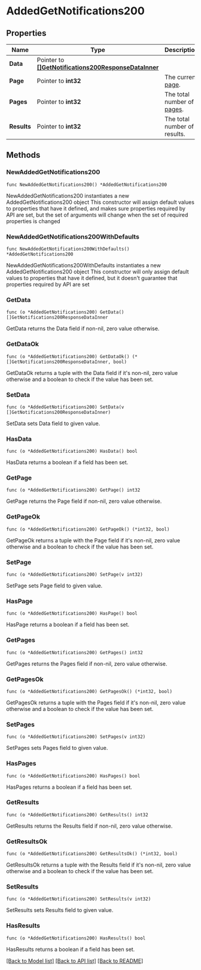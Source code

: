 # AddedGetNotifications200

## Properties

Name | Type | Description | Notes
------------ | ------------- | ------------- | -------------
**Data** | Pointer to [**[]GetNotifications200ResponseDataInner**](GetNotifications200ResponseDataInner.md) |  | [optional] 
**Page** | Pointer to **int32** | The current [page](https://techdocs.akamai.com/linode-api/reference/pagination). | [optional] [readonly] 
**Pages** | Pointer to **int32** | The total number of [pages](https://techdocs.akamai.com/linode-api/reference/pagination). | [optional] [readonly] 
**Results** | Pointer to **int32** | The total number of results. | [optional] [readonly] 

## Methods

### NewAddedGetNotifications200

`func NewAddedGetNotifications200() *AddedGetNotifications200`

NewAddedGetNotifications200 instantiates a new AddedGetNotifications200 object
This constructor will assign default values to properties that have it defined,
and makes sure properties required by API are set, but the set of arguments
will change when the set of required properties is changed

### NewAddedGetNotifications200WithDefaults

`func NewAddedGetNotifications200WithDefaults() *AddedGetNotifications200`

NewAddedGetNotifications200WithDefaults instantiates a new AddedGetNotifications200 object
This constructor will only assign default values to properties that have it defined,
but it doesn't guarantee that properties required by API are set

### GetData

`func (o *AddedGetNotifications200) GetData() []GetNotifications200ResponseDataInner`

GetData returns the Data field if non-nil, zero value otherwise.

### GetDataOk

`func (o *AddedGetNotifications200) GetDataOk() (*[]GetNotifications200ResponseDataInner, bool)`

GetDataOk returns a tuple with the Data field if it's non-nil, zero value otherwise
and a boolean to check if the value has been set.

### SetData

`func (o *AddedGetNotifications200) SetData(v []GetNotifications200ResponseDataInner)`

SetData sets Data field to given value.

### HasData

`func (o *AddedGetNotifications200) HasData() bool`

HasData returns a boolean if a field has been set.

### GetPage

`func (o *AddedGetNotifications200) GetPage() int32`

GetPage returns the Page field if non-nil, zero value otherwise.

### GetPageOk

`func (o *AddedGetNotifications200) GetPageOk() (*int32, bool)`

GetPageOk returns a tuple with the Page field if it's non-nil, zero value otherwise
and a boolean to check if the value has been set.

### SetPage

`func (o *AddedGetNotifications200) SetPage(v int32)`

SetPage sets Page field to given value.

### HasPage

`func (o *AddedGetNotifications200) HasPage() bool`

HasPage returns a boolean if a field has been set.

### GetPages

`func (o *AddedGetNotifications200) GetPages() int32`

GetPages returns the Pages field if non-nil, zero value otherwise.

### GetPagesOk

`func (o *AddedGetNotifications200) GetPagesOk() (*int32, bool)`

GetPagesOk returns a tuple with the Pages field if it's non-nil, zero value otherwise
and a boolean to check if the value has been set.

### SetPages

`func (o *AddedGetNotifications200) SetPages(v int32)`

SetPages sets Pages field to given value.

### HasPages

`func (o *AddedGetNotifications200) HasPages() bool`

HasPages returns a boolean if a field has been set.

### GetResults

`func (o *AddedGetNotifications200) GetResults() int32`

GetResults returns the Results field if non-nil, zero value otherwise.

### GetResultsOk

`func (o *AddedGetNotifications200) GetResultsOk() (*int32, bool)`

GetResultsOk returns a tuple with the Results field if it's non-nil, zero value otherwise
and a boolean to check if the value has been set.

### SetResults

`func (o *AddedGetNotifications200) SetResults(v int32)`

SetResults sets Results field to given value.

### HasResults

`func (o *AddedGetNotifications200) HasResults() bool`

HasResults returns a boolean if a field has been set.


[[Back to Model list]](../README.md#documentation-for-models) [[Back to API list]](../README.md#documentation-for-api-endpoints) [[Back to README]](../README.md)



